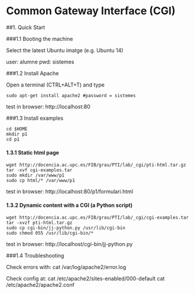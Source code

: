 # Common Gateway Interface (CGI)

##1. Quick Start

###1.1 Booting the machine

Select the latest Ubuntu imatge (e.g. Ubuntu 14)

user: alumne
pwd: sistemes


###1.2 Install Apache 

Open a terminal (CTRL+ALT+T) and type

    sudo apt-get install apache2 #password = sistemes

test in browser: http://localhost:80


###1.3 Install examples

    cd $HOME
    mkdir p1
    cd p1 

#### 1.3.1 Static html page

    wget http://docencia.ac.upc.es/FIB/grau/PTI/lab/_cgi/pti-html.tar.gz
    tar -xvf cgi-examples.tar 
    sudo mkdir /var/www/p1
    sudo cp html/* /var/www/p1

test in browser: http://localhost:80/p1/formulari.html


#### 1.3.2 Dynamic content with a CGI (a Python script)

    wget http://docencia.ac.upc.es/FIB/grau/PTI/lab/_cgi/cgi-examples.tar
    tar -xvzf pti-html.tar.gz
    sudo cp cgi-bin/jj-python.py /usr/lib/cgi-bin
    sudo chmod 055 /usr/lib/cgi-bin/*

test in browser: http://localhost/cgi-bin/jj-python.py


###1.4 Troubleshooting

Check errors with:
    cat /var/log/apache2/error.log

Check config at:
    cat /etc/apache2/sites-enabled/000-default
    cat /etc/apache2/apache2.conf 

    


